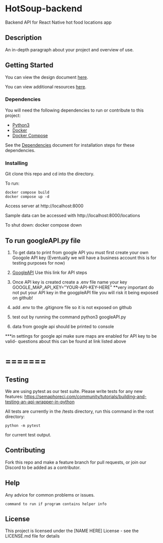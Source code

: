 # HotSoup-backend

Backend API for React Native hot food locations app

## Description

An in-depth paragraph about your project and overview of use.

## Getting Started

You can view the design document [here](documentation/design.md).

You can view additional resources [here](documentation/resources.md).

### Dependencies

You will need the following dependencies to run or contribute to this project:

- [Python3](https://www.python.org/downloads/)
- [Docker](https://docs.docker.com/get-docker/)
- [Docker Compose](https://docs.docker.com/compose/)

See the [Dependencies](./documentation/dependencies.md) document for installation steps for these dependencies.

### Installing

Git clone this repo and cd into the directory.

To run:

```
docker compose build
docker compose up -d
```

Access server at http://localhost:8000

Sample data can be accessed with http://localhost:8000/locations

To shut down:
docker compose down

## To run googleAPI.py file

1. To get data to print from google API you must first create your own Googole API key (Eventually we will have a business account this is for testing purposes for now)

2. [GoogleAPI](https://developers.google.com/maps/documentation/embed/get-api-key) Use this link for API steps

3. Once API key is created create a .env file name your key GOOGLE_MAP_API_KEY="YOUR-API-KEY-HERE" \*\*very important do not put your API key in the googpleAPI file
   you will risk it being exposed on github!

4. add .env to the .gitignore file so it is not exposed on github

5. test out by running the command python3 googleAPI.py

6. data from google api should be printed to console

\*\*\*in settings for google api make sure maps are enabled for API key to be valid- questions about this can be found at link listed above

# =======

## Testing

We are using pytest as our test suite. Please write tests for any new features: https://semaphoreci.com/community/tutorials/building-and-testing-an-api-wrapper-in-python

All tests are currently in the /tests directory, run this command in the root directory:

```
python -m pytest

```

for current test output.

## Contributing

Fork this repo and make a feature branch for pull requests, or join our Discord to be added as a contributor.

## Help

Any advice for common problems or issues.

```
command to run if program contains helper info
```

## License

This project is licensed under the [NAME HERE] License - see the LICENSE.md file for details
